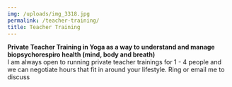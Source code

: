 ```yaml
---
img: /uploads/img_3318.jpg
permalink: /teacher-training/
title: Teacher Training
---
```

**Private Teacher Training in Yoga as a way to understand and manage biopsychorespiro health (mind, body and breath)**\
I am always open to running private teacher trainings for 1 - 4 people and we can negotiate hours that fit in around your lifestyle. Ring or email me to discuss